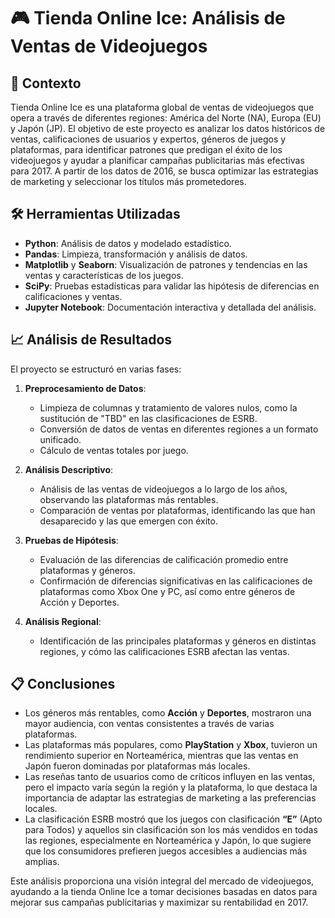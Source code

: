 # 🎮 Tienda Online Ice: Análisis de Ventas de Videojuegos

## 📝 Contexto
Tienda Online Ice es una plataforma global de ventas de videojuegos que opera a través de diferentes regiones: América del Norte (NA), Europa (EU) y Japón (JP). El objetivo de este proyecto es analizar los datos históricos de ventas, calificaciones de usuarios y expertos, géneros de juegos y plataformas, para identificar patrones que predigan el éxito de los videojuegos y ayudar a planificar campañas publicitarias más efectivas para 2017. A partir de los datos de 2016, se busca optimizar las estrategias de marketing y seleccionar los títulos más prometedores.

## 🛠️ Herramientas Utilizadas
- **Python**: Análisis de datos y modelado estadístico.
- **Pandas**: Limpieza, transformación y análisis de datos.
- **Matplotlib** y **Seaborn**: Visualización de patrones y tendencias en las ventas y características de los juegos.
- **SciPy**: Pruebas estadísticas para validar las hipótesis de diferencias en calificaciones y ventas.
- **Jupyter Notebook**: Documentación interactiva y detallada del análisis.

## 📈 Análisis de Resultados
El proyecto se estructuró en varias fases:

1. **Preprocesamiento de Datos**:
   - Limpieza de columnas y tratamiento de valores nulos, como la sustitución de "TBD" en las clasificaciones de ESRB.
   - Conversión de datos de ventas en diferentes regiones a un formato unificado.
   - Cálculo de ventas totales por juego.

2. **Análisis Descriptivo**:
   - Análisis de las ventas de videojuegos a lo largo de los años, observando las plataformas más rentables.
   - Comparación de ventas por plataformas, identificando las que han desaparecido y las que emergen con éxito.

3. **Pruebas de Hipótesis**:
   - Evaluación de las diferencias de calificación promedio entre plataformas y géneros.
   - Confirmación de diferencias significativas en las calificaciones de plataformas como Xbox One y PC, así como entre géneros de Acción y Deportes.

4. **Análisis Regional**:
   - Identificación de las principales plataformas y géneros en distintas regiones, y cómo las calificaciones ESRB afectan las ventas.

## 📋 Conclusiones
- Los géneros más rentables, como **Acción** y **Deportes**, mostraron una mayor audiencia, con ventas consistentes a través de varias plataformas.
- Las plataformas más populares, como **PlayStation** y **Xbox**, tuvieron un rendimiento superior en Norteamérica, mientras que las ventas en Japón fueron dominadas por plataformas más locales.
- Las reseñas tanto de usuarios como de críticos influyen en las ventas, pero el impacto varía según la región y la plataforma, lo que destaca la importancia de adaptar las estrategias de marketing a las preferencias locales.
- La clasificación ESRB mostró que los juegos con clasificación **“E”** (Apto para Todos) y aquellos sin clasificación son los más vendidos en todas las regiones, especialmente en Norteamérica y Japón, lo que sugiere que los consumidores prefieren juegos accesibles a audiencias más amplias.

Este análisis proporciona una visión integral del mercado de videojuegos, ayudando a la tienda Online Ice a tomar decisiones basadas en datos para mejorar sus campañas publicitarias y maximizar su rentabilidad en 2017.
